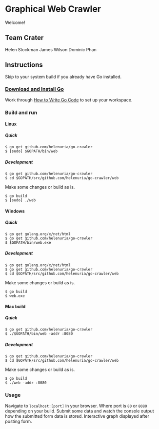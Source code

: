 # Graphical Web Crawler 
Welcome!

## Team Crater 
 Helen Stockman
 James Wilson
 Dominic Phan

## Instructions
Skip to your system build if you already have Go installed. 

### [Download and Install Go][install]
Work through [How to Write Go Code][code] to set up your workspace. 

[install]: https://golang.org/doc/install
[code]: https://golang.org/doc/code.html

### Build and run

#### Linux 

##### Quick
```
$ go get github.com/helenuria/go-crawler
$ [sudo] $GOPATH/bin/web
```

##### Development
```
$ go get github.com/helenuria/go-crawler
$ cd $GOPATH/src/github.com/helenuria/go-crawler/web
```
Make some changes or build as is.
```
$ go build
$ [sudo] ./web
```

#### Windows

##### Quick
```
$ go get golang.org/x/net/html
$ go get github.com/helenuria/go-crawler
$ $GOPATH/bin/web.exe
```

##### Development 
```
$ go get golang.org/x/net/html
$ go get github.com/helenuria/go-crawler
$ cd $GOPATH/src/github.com/helenuria/go-crawler/web
```
Make some changes or build as is.
```
$ go build
$ web.exe
```

#### Mac build

##### Quick 
```
$ go get github.com/helenuria/go-crawler
$ ./$GOPATH/bin/web -addr :8080
```

##### Development
```
$ go get github.com/helenuria/go-crawler
$ cd $GOPATH/src/github.com/helenuria/go-crawler/web
```
Make some changes or build as is.
```
$ go build
$ ./web -addr :8080
```

### Usage 
 Navigate to `localhost:[port]` in your browser. Where port is `80` or `8080` depending on your build. 
 Submit some data and watch the console output how the submitted form data is stored.
 Interactive graph displayed after posting form.


